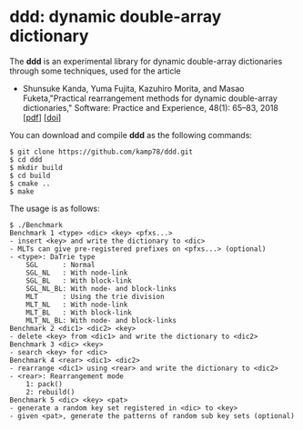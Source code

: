 # ddd: dynamic double-array dictionary

The __ddd__ is an experimental library for dynamic double-array dictionaries through some techniques, used for the article

* Shunsuke Kanda, Yuma Fujita, Kazuhiro Morita, and Masao Fuketa,"Practical rearrangement methods for dynamic double-array dictionaries," Software: Practice and Experience, 48(1): 65–83, 2018 [[pdf](https://github.com/kampersanda/ddd/blob/master/paper/SPE2018.pdf)] [[doi](http://dx.doi.org/10.1002/spe.2516)]

You can download and compile __ddd__ as the following commands:

```
$ git clone https://github.com/kamp78/ddd.git
$ cd ddd
$ mkdir build
$ cd build
$ cmake ..
$ make
```

The usage is as follows:


```
$ ./Benchmark
Benchmark 1 <type> <dic> <key> <pfxs...>
- insert <key> and write the dictionary to <dic>
- MLTs can give pre-registered prefixes on <pfxs...> (optional)
- <type>: DaTrie type
    SGL      : Normal
    SGL_NL   : With node-link
    SGL_BL   : With block-link
    SGL_NL_BL: With node- and block-links
    MLT      : Using the trie division
    MLT_NL   : With node-link
    MLT_BL   : With block-link
    MLT_NL_BL: With node- and block-links
Benchmark 2 <dic1> <dic2> <key>
- delete <key> from <dic1> and write the dictionary to <dic2>
Benchmark 3 <dic> <key>
- search <key> for <dic>
Benchmark 4 <rear> <dic1> <dic2>
- rearrange <dic1> using <rear> and write the dictionary to <dic2>
- <rear>: Rearrangement mode
    1: pack()
    2: rebuild()
Benchmark 5 <dic> <key> <pat>
- generate a random key set registered in <dic> to <key>
- given <pat>, generate the patterns of random sub key sets (optional)
```
